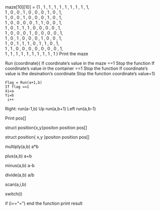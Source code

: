 maze[10][10] =            {1 , 1 , 1 , 1 , 1 , 1 , 1 , 1 , 1 , 1,  
                            1 , 0 , 0 , 1 , 0 , 0 , 0 , 1 , 0 , 1,  
                            1 , 0 , 0 , 1 , 0 , 0 , 0 , 1 , 0 , 1,  
                            1 , 0 , 0 , 0 , 0 , 1 , 1 , 0 , 0 , 1,  
                            1 , 0 , 1 , 1 , 1 , 0 , 0 , 0 , 0 , 1,  
                            1 , 0 , 0 , 0 , 1 , 0 , 0 , 0 , 0 , 1,  
                            1 , 0 , 1 , 0 , 0 , 0 , 1 , 0 , 0 , 1,  
                            1 , 0 , 1 , 1 , 1 , 0 , 1 , 1 , 0 , 1,  
                            1 , 1 , 0 , 0 , 0 , 0 , 0 , 0 , 0 , 1,  
                            1 , 1 , 1 , 1 , 1 , 1 , 1 , 1 , 1 , 1  }
Print the maze                                 

Run (coordinate){
If coordinate’s value in the maze ==1
Stop the function
If coordinate’s value in the container ==1
Stop the function
If coordinate’s value is the desination’s coordinate
Stop the function 
coordinate’s value=1}

    Flag = Run(a+1,b)
    If flag ==1      
    Xi=a            
    Yi=b            
     i++            

Right:   run(a-1,b)
Up     run(a,b+1)
Left     run(a,b-1)

Print pos[]


struct position{x,y}positon
position pos[]           

struct position{
    x,y
}positon
position pos[]           


multiply(a,b)
a*b

plus(a,b)
a+b

minus(a,b)
a-b

divide(a,b)
a/b

scan(a,i,b)

switch(i)

if (i=="=")
end the function
print result 

